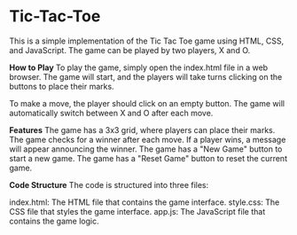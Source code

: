 # Tic-Tac-Toe
This is a simple implementation of the Tic Tac Toe game using HTML, CSS, and JavaScript. The game can be played by two players, X and O.

**How to Play**
To play the game, simply open the index.html file in a web browser. The game will start, and the players will take turns clicking on the buttons to place their marks.

To make a move, the player should click on an empty button. The game will automatically switch between X and O after each move.

**Features**
The game has a 3x3 grid, where players can place their marks.
The game checks for a winner after each move.
If a player wins, a message will appear announcing the winner.
The game has a "New Game" button to start a new game.
The game has a "Reset Game" button to reset the current game.

**Code Structure**
The code is structured into three files:

index.html: The HTML file that contains the game interface.
style.css: The CSS file that styles the game interface.
app.js: The JavaScript file that contains the game logic.
